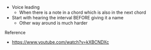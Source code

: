 - Voice leading
	- When there is a note in a chord which is also in the next chord
- Start with hearing the interval BEFORE giving it a name
	- Other way around is much harder


 Reference
- https://www.youtube.com/watch?v=kXBCNDXc